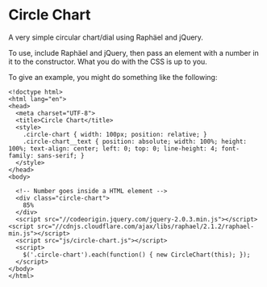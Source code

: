 # Circle Chart

A very simple circular chart/dial using Raphäel and jQuery.

To use, include Raphäel and jQuery, then pass an element with a number in it to the constructor. What you do with the CSS is up to you.

To give an example, you might do something like the following:

````
<!doctype html>
<html lang="en">
<head>
  <meta charset="UTF-8">
  <title>Circle Chart</title>
  <style>
    .circle-chart { width: 100px; position: relative; }
    .circle-chart__text { position: absolute; width: 100%; height: 100%; text-align: center; left: 0; top: 0; line-height: 4; font-family: sans-serif; }
  </style>
</head>
<body>

  <!-- Number goes inside a HTML element -->
  <div class="circle-chart">
    85%
  </div>
  <script src="//codeorigin.jquery.com/jquery-2.0.3.min.js"></script>
<script src="//cdnjs.cloudflare.com/ajax/libs/raphael/2.1.2/raphael-min.js"></script>
  <script src="js/circle-chart.js"></script>
  <script>
    $('.circle-chart').each(function() { new CircleChart(this); });
  </script>
</body>
</html>
````